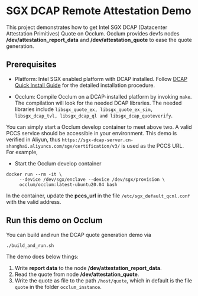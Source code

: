 # SGX DCAP Remote Attestation Demo

This project demonstrates how to get Intel SGX DCAP (Datacenter Attestation
Primitives) Quote on Occlum. Occlum provides devfs nodes **/dev/attestation_report_data** and **/dev/attestation_quote** to ease the quote generation.

## Prerequisites

- Platform: Intel SGX enabled platform with DCAP installed. Follow [DCAP
  Quick Install
  Guide](https://software.intel.com/content/www/us/en/develop/articles/intel-software-guard-extensions-data-center-attestation-primitives-quick-install-guide.html)
  for the detailed installation procedure.

- Occlum: Compile Occlum on a DCAP-installed platform by invoking `make`. The
  compilation will look for the needed DCAP libraries. The needed libraries
  include `libsgx_quote_ex, libsgx_quote_ex_sim, libsgx_dcap_tvl,
  libsgx_dcap_ql and libsgx_dcap_quoteverify`.

You can simply start a Occlum develop container to meet above two.
A valid PCCS service should be accessible in your environment. This demo is verified in Aliyun, thus `https://sgx-dcap-server.cn-shanghai.aliyuncs.com/sgx/certification/v3/` is used as the PCCS URL. For example, 

* Start the Occlum develop container
```
docker run --rm -it \
     --device /dev/sgx/enclave --device /dev/sgx/provision \
     occlum/occlum:latest-ubuntu20.04 bash
```

In the container, update the **pccs_url** in the file `/etc/sgx_default_qcnl.conf` with the valid address.

## Run this demo on Occlum

You can build and run the DCAP quote generation demo via
```
./build_and_run.sh
```

The demo does below things:
1. Write **report data** to the node **/dev/attestation_report_data**.
2. Read the quote from node **/dev/attestation_quote**.
3. Write the quote as file to the path `/host/quote`, which in default is the file `quote` in the folder `occlum_instance`.
